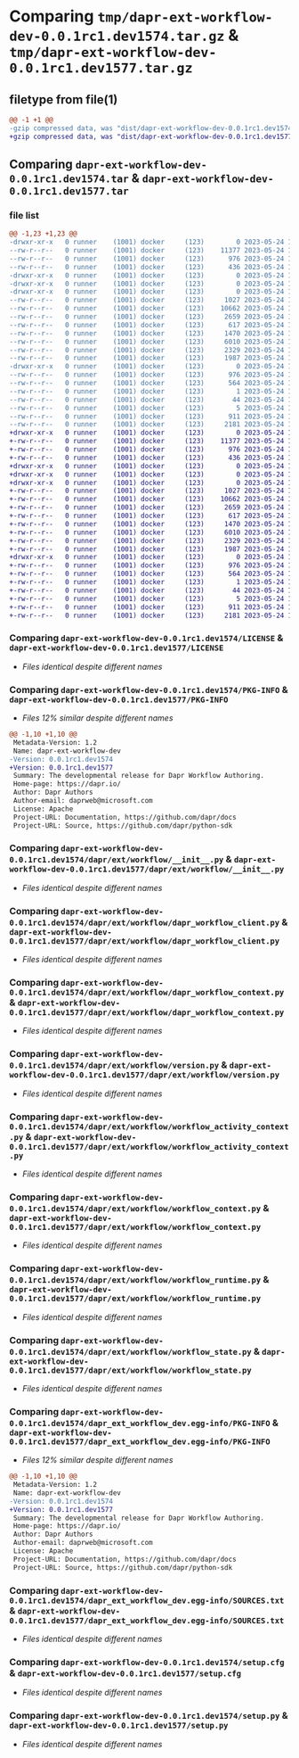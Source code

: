 # Comparing `tmp/dapr-ext-workflow-dev-0.0.1rc1.dev1574.tar.gz` & `tmp/dapr-ext-workflow-dev-0.0.1rc1.dev1577.tar.gz`

## filetype from file(1)

```diff
@@ -1 +1 @@
-gzip compressed data, was "dist/dapr-ext-workflow-dev-0.0.1rc1.dev1574.tar", last modified: Wed May 24 16:41:16 2023, max compression
+gzip compressed data, was "dist/dapr-ext-workflow-dev-0.0.1rc1.dev1577.tar", last modified: Wed May 24 16:43:37 2023, max compression
```

## Comparing `dapr-ext-workflow-dev-0.0.1rc1.dev1574.tar` & `dapr-ext-workflow-dev-0.0.1rc1.dev1577.tar`

### file list

```diff
@@ -1,23 +1,23 @@
-drwxr-xr-x   0 runner    (1001) docker     (123)        0 2023-05-24 16:41:16.000000 dapr-ext-workflow-dev-0.0.1rc1.dev1574/
--rw-r--r--   0 runner    (1001) docker     (123)    11377 2023-05-24 16:40:55.000000 dapr-ext-workflow-dev-0.0.1rc1.dev1574/LICENSE
--rw-r--r--   0 runner    (1001) docker     (123)      976 2023-05-24 16:41:16.000000 dapr-ext-workflow-dev-0.0.1rc1.dev1574/PKG-INFO
--rw-r--r--   0 runner    (1001) docker     (123)      436 2023-05-24 16:40:55.000000 dapr-ext-workflow-dev-0.0.1rc1.dev1574/README.rst
-drwxr-xr-x   0 runner    (1001) docker     (123)        0 2023-05-24 16:41:16.000000 dapr-ext-workflow-dev-0.0.1rc1.dev1574/dapr/
-drwxr-xr-x   0 runner    (1001) docker     (123)        0 2023-05-24 16:41:16.000000 dapr-ext-workflow-dev-0.0.1rc1.dev1574/dapr/ext/
-drwxr-xr-x   0 runner    (1001) docker     (123)        0 2023-05-24 16:41:16.000000 dapr-ext-workflow-dev-0.0.1rc1.dev1574/dapr/ext/workflow/
--rw-r--r--   0 runner    (1001) docker     (123)     1027 2023-05-24 16:40:55.000000 dapr-ext-workflow-dev-0.0.1rc1.dev1574/dapr/ext/workflow/__init__.py
--rw-r--r--   0 runner    (1001) docker     (123)    10662 2023-05-24 16:40:55.000000 dapr-ext-workflow-dev-0.0.1rc1.dev1574/dapr/ext/workflow/dapr_workflow_client.py
--rw-r--r--   0 runner    (1001) docker     (123)     2659 2023-05-24 16:40:55.000000 dapr-ext-workflow-dev-0.0.1rc1.dev1574/dapr/ext/workflow/dapr_workflow_context.py
--rw-r--r--   0 runner    (1001) docker     (123)      617 2023-05-24 16:40:55.000000 dapr-ext-workflow-dev-0.0.1rc1.dev1574/dapr/ext/workflow/version.py
--rw-r--r--   0 runner    (1001) docker     (123)     1470 2023-05-24 16:40:55.000000 dapr-ext-workflow-dev-0.0.1rc1.dev1574/dapr/ext/workflow/workflow_activity_context.py
--rw-r--r--   0 runner    (1001) docker     (123)     6010 2023-05-24 16:40:55.000000 dapr-ext-workflow-dev-0.0.1rc1.dev1574/dapr/ext/workflow/workflow_context.py
--rw-r--r--   0 runner    (1001) docker     (123)     2329 2023-05-24 16:40:55.000000 dapr-ext-workflow-dev-0.0.1rc1.dev1574/dapr/ext/workflow/workflow_runtime.py
--rw-r--r--   0 runner    (1001) docker     (123)     1987 2023-05-24 16:40:55.000000 dapr-ext-workflow-dev-0.0.1rc1.dev1574/dapr/ext/workflow/workflow_state.py
-drwxr-xr-x   0 runner    (1001) docker     (123)        0 2023-05-24 16:41:16.000000 dapr-ext-workflow-dev-0.0.1rc1.dev1574/dapr_ext_workflow_dev.egg-info/
--rw-r--r--   0 runner    (1001) docker     (123)      976 2023-05-24 16:41:16.000000 dapr-ext-workflow-dev-0.0.1rc1.dev1574/dapr_ext_workflow_dev.egg-info/PKG-INFO
--rw-r--r--   0 runner    (1001) docker     (123)      564 2023-05-24 16:41:16.000000 dapr-ext-workflow-dev-0.0.1rc1.dev1574/dapr_ext_workflow_dev.egg-info/SOURCES.txt
--rw-r--r--   0 runner    (1001) docker     (123)        1 2023-05-24 16:41:16.000000 dapr-ext-workflow-dev-0.0.1rc1.dev1574/dapr_ext_workflow_dev.egg-info/dependency_links.txt
--rw-r--r--   0 runner    (1001) docker     (123)       44 2023-05-24 16:41:16.000000 dapr-ext-workflow-dev-0.0.1rc1.dev1574/dapr_ext_workflow_dev.egg-info/requires.txt
--rw-r--r--   0 runner    (1001) docker     (123)        5 2023-05-24 16:41:16.000000 dapr-ext-workflow-dev-0.0.1rc1.dev1574/dapr_ext_workflow_dev.egg-info/top_level.txt
--rw-r--r--   0 runner    (1001) docker     (123)      911 2023-05-24 16:41:16.000000 dapr-ext-workflow-dev-0.0.1rc1.dev1574/setup.cfg
--rw-r--r--   0 runner    (1001) docker     (123)     2181 2023-05-24 16:40:55.000000 dapr-ext-workflow-dev-0.0.1rc1.dev1574/setup.py
+drwxr-xr-x   0 runner    (1001) docker     (123)        0 2023-05-24 16:43:37.000000 dapr-ext-workflow-dev-0.0.1rc1.dev1577/
+-rw-r--r--   0 runner    (1001) docker     (123)    11377 2023-05-24 16:43:18.000000 dapr-ext-workflow-dev-0.0.1rc1.dev1577/LICENSE
+-rw-r--r--   0 runner    (1001) docker     (123)      976 2023-05-24 16:43:37.000000 dapr-ext-workflow-dev-0.0.1rc1.dev1577/PKG-INFO
+-rw-r--r--   0 runner    (1001) docker     (123)      436 2023-05-24 16:43:18.000000 dapr-ext-workflow-dev-0.0.1rc1.dev1577/README.rst
+drwxr-xr-x   0 runner    (1001) docker     (123)        0 2023-05-24 16:43:37.000000 dapr-ext-workflow-dev-0.0.1rc1.dev1577/dapr/
+drwxr-xr-x   0 runner    (1001) docker     (123)        0 2023-05-24 16:43:37.000000 dapr-ext-workflow-dev-0.0.1rc1.dev1577/dapr/ext/
+drwxr-xr-x   0 runner    (1001) docker     (123)        0 2023-05-24 16:43:37.000000 dapr-ext-workflow-dev-0.0.1rc1.dev1577/dapr/ext/workflow/
+-rw-r--r--   0 runner    (1001) docker     (123)     1027 2023-05-24 16:43:18.000000 dapr-ext-workflow-dev-0.0.1rc1.dev1577/dapr/ext/workflow/__init__.py
+-rw-r--r--   0 runner    (1001) docker     (123)    10662 2023-05-24 16:43:18.000000 dapr-ext-workflow-dev-0.0.1rc1.dev1577/dapr/ext/workflow/dapr_workflow_client.py
+-rw-r--r--   0 runner    (1001) docker     (123)     2659 2023-05-24 16:43:18.000000 dapr-ext-workflow-dev-0.0.1rc1.dev1577/dapr/ext/workflow/dapr_workflow_context.py
+-rw-r--r--   0 runner    (1001) docker     (123)      617 2023-05-24 16:43:18.000000 dapr-ext-workflow-dev-0.0.1rc1.dev1577/dapr/ext/workflow/version.py
+-rw-r--r--   0 runner    (1001) docker     (123)     1470 2023-05-24 16:43:18.000000 dapr-ext-workflow-dev-0.0.1rc1.dev1577/dapr/ext/workflow/workflow_activity_context.py
+-rw-r--r--   0 runner    (1001) docker     (123)     6010 2023-05-24 16:43:18.000000 dapr-ext-workflow-dev-0.0.1rc1.dev1577/dapr/ext/workflow/workflow_context.py
+-rw-r--r--   0 runner    (1001) docker     (123)     2329 2023-05-24 16:43:18.000000 dapr-ext-workflow-dev-0.0.1rc1.dev1577/dapr/ext/workflow/workflow_runtime.py
+-rw-r--r--   0 runner    (1001) docker     (123)     1987 2023-05-24 16:43:18.000000 dapr-ext-workflow-dev-0.0.1rc1.dev1577/dapr/ext/workflow/workflow_state.py
+drwxr-xr-x   0 runner    (1001) docker     (123)        0 2023-05-24 16:43:37.000000 dapr-ext-workflow-dev-0.0.1rc1.dev1577/dapr_ext_workflow_dev.egg-info/
+-rw-r--r--   0 runner    (1001) docker     (123)      976 2023-05-24 16:43:37.000000 dapr-ext-workflow-dev-0.0.1rc1.dev1577/dapr_ext_workflow_dev.egg-info/PKG-INFO
+-rw-r--r--   0 runner    (1001) docker     (123)      564 2023-05-24 16:43:37.000000 dapr-ext-workflow-dev-0.0.1rc1.dev1577/dapr_ext_workflow_dev.egg-info/SOURCES.txt
+-rw-r--r--   0 runner    (1001) docker     (123)        1 2023-05-24 16:43:37.000000 dapr-ext-workflow-dev-0.0.1rc1.dev1577/dapr_ext_workflow_dev.egg-info/dependency_links.txt
+-rw-r--r--   0 runner    (1001) docker     (123)       44 2023-05-24 16:43:37.000000 dapr-ext-workflow-dev-0.0.1rc1.dev1577/dapr_ext_workflow_dev.egg-info/requires.txt
+-rw-r--r--   0 runner    (1001) docker     (123)        5 2023-05-24 16:43:37.000000 dapr-ext-workflow-dev-0.0.1rc1.dev1577/dapr_ext_workflow_dev.egg-info/top_level.txt
+-rw-r--r--   0 runner    (1001) docker     (123)      911 2023-05-24 16:43:37.000000 dapr-ext-workflow-dev-0.0.1rc1.dev1577/setup.cfg
+-rw-r--r--   0 runner    (1001) docker     (123)     2181 2023-05-24 16:43:18.000000 dapr-ext-workflow-dev-0.0.1rc1.dev1577/setup.py
```

### Comparing `dapr-ext-workflow-dev-0.0.1rc1.dev1574/LICENSE` & `dapr-ext-workflow-dev-0.0.1rc1.dev1577/LICENSE`

 * *Files identical despite different names*

### Comparing `dapr-ext-workflow-dev-0.0.1rc1.dev1574/PKG-INFO` & `dapr-ext-workflow-dev-0.0.1rc1.dev1577/PKG-INFO`

 * *Files 12% similar despite different names*

```diff
@@ -1,10 +1,10 @@
 Metadata-Version: 1.2
 Name: dapr-ext-workflow-dev
-Version: 0.0.1rc1.dev1574
+Version: 0.0.1rc1.dev1577
 Summary: The developmental release for Dapr Workflow Authoring.
 Home-page: https://dapr.io/
 Author: Dapr Authors
 Author-email: daprweb@microsoft.com
 License: Apache
 Project-URL: Documentation, https://github.com/dapr/docs
 Project-URL: Source, https://github.com/dapr/python-sdk
```

### Comparing `dapr-ext-workflow-dev-0.0.1rc1.dev1574/dapr/ext/workflow/__init__.py` & `dapr-ext-workflow-dev-0.0.1rc1.dev1577/dapr/ext/workflow/__init__.py`

 * *Files identical despite different names*

### Comparing `dapr-ext-workflow-dev-0.0.1rc1.dev1574/dapr/ext/workflow/dapr_workflow_client.py` & `dapr-ext-workflow-dev-0.0.1rc1.dev1577/dapr/ext/workflow/dapr_workflow_client.py`

 * *Files identical despite different names*

### Comparing `dapr-ext-workflow-dev-0.0.1rc1.dev1574/dapr/ext/workflow/dapr_workflow_context.py` & `dapr-ext-workflow-dev-0.0.1rc1.dev1577/dapr/ext/workflow/dapr_workflow_context.py`

 * *Files identical despite different names*

### Comparing `dapr-ext-workflow-dev-0.0.1rc1.dev1574/dapr/ext/workflow/version.py` & `dapr-ext-workflow-dev-0.0.1rc1.dev1577/dapr/ext/workflow/version.py`

 * *Files identical despite different names*

### Comparing `dapr-ext-workflow-dev-0.0.1rc1.dev1574/dapr/ext/workflow/workflow_activity_context.py` & `dapr-ext-workflow-dev-0.0.1rc1.dev1577/dapr/ext/workflow/workflow_activity_context.py`

 * *Files identical despite different names*

### Comparing `dapr-ext-workflow-dev-0.0.1rc1.dev1574/dapr/ext/workflow/workflow_context.py` & `dapr-ext-workflow-dev-0.0.1rc1.dev1577/dapr/ext/workflow/workflow_context.py`

 * *Files identical despite different names*

### Comparing `dapr-ext-workflow-dev-0.0.1rc1.dev1574/dapr/ext/workflow/workflow_runtime.py` & `dapr-ext-workflow-dev-0.0.1rc1.dev1577/dapr/ext/workflow/workflow_runtime.py`

 * *Files identical despite different names*

### Comparing `dapr-ext-workflow-dev-0.0.1rc1.dev1574/dapr/ext/workflow/workflow_state.py` & `dapr-ext-workflow-dev-0.0.1rc1.dev1577/dapr/ext/workflow/workflow_state.py`

 * *Files identical despite different names*

### Comparing `dapr-ext-workflow-dev-0.0.1rc1.dev1574/dapr_ext_workflow_dev.egg-info/PKG-INFO` & `dapr-ext-workflow-dev-0.0.1rc1.dev1577/dapr_ext_workflow_dev.egg-info/PKG-INFO`

 * *Files 12% similar despite different names*

```diff
@@ -1,10 +1,10 @@
 Metadata-Version: 1.2
 Name: dapr-ext-workflow-dev
-Version: 0.0.1rc1.dev1574
+Version: 0.0.1rc1.dev1577
 Summary: The developmental release for Dapr Workflow Authoring.
 Home-page: https://dapr.io/
 Author: Dapr Authors
 Author-email: daprweb@microsoft.com
 License: Apache
 Project-URL: Documentation, https://github.com/dapr/docs
 Project-URL: Source, https://github.com/dapr/python-sdk
```

### Comparing `dapr-ext-workflow-dev-0.0.1rc1.dev1574/dapr_ext_workflow_dev.egg-info/SOURCES.txt` & `dapr-ext-workflow-dev-0.0.1rc1.dev1577/dapr_ext_workflow_dev.egg-info/SOURCES.txt`

 * *Files identical despite different names*

### Comparing `dapr-ext-workflow-dev-0.0.1rc1.dev1574/setup.cfg` & `dapr-ext-workflow-dev-0.0.1rc1.dev1577/setup.cfg`

 * *Files identical despite different names*

### Comparing `dapr-ext-workflow-dev-0.0.1rc1.dev1574/setup.py` & `dapr-ext-workflow-dev-0.0.1rc1.dev1577/setup.py`

 * *Files identical despite different names*


